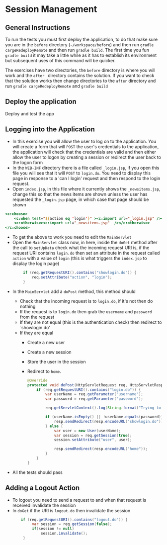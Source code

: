 # Session Management

## General Instructions

To run the tests you must first deploy the application, to do that make sure you are in the `before` directory (`~/workspace/before`) and then run `gradle cargeRedeployRemote` and then run `gradle build`. The first time you fun `gradle build` it may take a little while as it has to establish its environment but subsequent uses of this command will be quicker.

The exercises have two directories, the `before` directory is where you will work and the `after ` directory contains the solution. If you want to check that the solution works then change directories to the `after` directory and run `gradle cargeRedeployRemote` and `gradle build`

## Deploy the application

Deploy and test the app

## Logging into the Application

+ In this exercise you will allow the user to log on to the application. You will create a form that will `POST` the user's credentials to the application, the application will check that the credentials are valid and then either allow the user to logon by creating a session or redirect the user back to the logon form
+ In the `WEB-INF` directory there is a file called `_login.jsp`, if you open this file you will see that it will `POST` to `login.do`. You need to display this page in response to a 'can I login' request and then respond to the login request.
+ Open `index.jsp`, in this file where it currently shows the `_newsitems.jsp`, change this so that the news items are shown unless the user has requested the `_login.jsp` page, in which case that page should be shown
```jsp
<c:choose>
    <c:when test="${action eq 'login'}" ><c:import url="_login.jsp" /></c:when>
    <c:otherwise><c:import url="_newsitems.jsp"  /></c:otherwise>
</c:choose>
```
+ To get the above to work you need to edit the `MainServlet`
+ Open the `MainServlet` class now, in here, inside the `doGet` method after the call to `setUpData` check what the incoming request URI is, if the request URI contains `login.do` then set an attribute in the request called `action` with a value of `login` (this is what triggers the `index.jsp` to display the login page)
```java
        if (req.getRequestURI().contains("showlogin.do")) {
            req.setAttribute("action", "login");
        }
```
+ In the `MainServlet` add a `doPost` method, this method should
    + Check that the incoming request is to `login.do`, if it's not then do nothing
    + If the request is to `login.do` then grab the `username` and `password` from the request
    + If they are not equal (this is the authentication check) then redirect to `showlogin.do'
    + If they are equal 
        + Create a new user
        + Create a new session
        + Store the user in the session
        + Redirect to `home`.

            ```java
            @Override
            protected void doPost(HttpServletRequest req, HttpServletResponse resp) throws ServletException, IOException {
                if (req.getRequestURI().contains("login.do")) {
                    var userName = req.getParameter("username");
                    var password = req.getParameter("password");

                    req.getServletContext().log(String.format("Trying to log in userName: %s, password: %s", userName, password));

                    if (userName.isEmpty() || !userName.equals(password)) {
                        resp.sendRedirect(resp.encodeURL("showlogin.do"));
                    } else {
                        var user = new User(userName);
                        var session = req.getSession(true);
                        session.setAttribute("user", user);

                        resp.sendRedirect(resp.encodeURL("home"));
                    }
                }
            }
            ```

+ All the tests should pass


## Adding a Logout Action

+ To logout you need to send a request to and when that request is received invalidate the session
+ In `doGet` if the URI is `logout.do` then invalidate the session
``` java
       if (req.getRequestURI().contains("logout.do")) {
            var session = req.getSession(false);
            if(session != null)
                session.invalidate();
        }
```